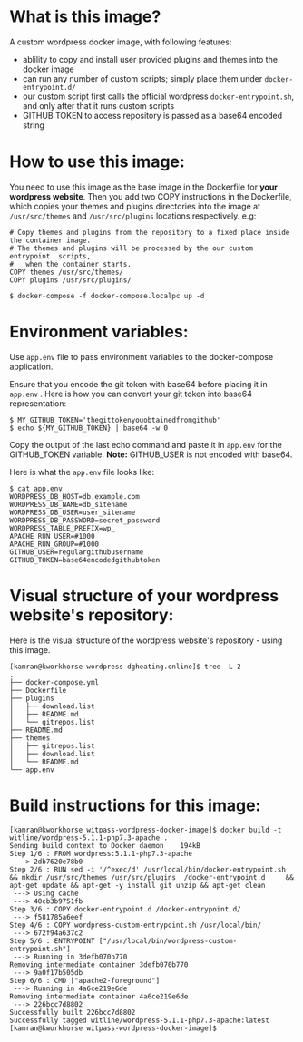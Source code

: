 # What is this image?
A custom wordpress docker image, with following features:
* ablility to copy and install user provided plugins and themes into the docker image
* can run any number of custom scripts; simply place them under `docker-entrypoint.d/`
* our custom script first calls the official wordpress `docker-entrypoint.sh`, and only after that it runs custom scripts
* GITHUB TOKEN to access repository is passed as a base64 encoded string

# How to use this image:
You need to use this image as the base image in the Dockerfile for **your wordpress website**. Then you add two COPY instructions in the Dockerfile, which copies your themes and plugins directories into the image at `/usr/src/themes` and `/usr/src/plugins` locations respectively. e.g:

```
# Copy themes and plugins from the repository to a fixed place inside the container image.
# The themes and plugins will be processed by the our custom entrypoint  scripts,
#   when the container starts.
COPY themes /usr/src/themes/
COPY plugins /usr/src/plugins/
```


```
$ docker-compose -f docker-compose.localpc up -d
```


# Environment variables:
Use `app.env` file to pass environment variables to the docker-compose application.

Ensure that you encode the git token with base64 before placing it in `app.env` . Here is how you can convert your git token into base64 representation:

```
$ MY_GITHUB_TOKEN='thegittokenyouobtainedfromgithub'
$ echo ${MY_GITHUB_TOKEN} | base64 -w 0
```

Copy the output of the last echo command and paste it in `app.env` for the GITHUB_TOKEN variable. **Note:** GITHUB_USER is not encoded with base64.


Here is what the `app.env` file looks like:
```
$ cat app.env
WORDPRESS_DB_HOST=db.example.com
WORDPRESS_DB_NAME=db_sitename
WORDPRESS_DB_USER=user_sitename
WORDPRESS_DB_PASSWORD=secret_password
WORDPRESS_TABLE_PREFIX=wp_
APACHE_RUN_USER=#1000
APACHE_RUN_GROUP=#1000
GITHUB_USER=regulargithubusername
GITHUB_TOKEN=base64encodedgithubtoken
```


# Visual structure of **your** wordpress website's repository:
Here is the visual structure of the wordpress website's repository - using this image.

```
[kamran@kworkhorse wordpress-dgheating.online]$ tree -L 2 
.
├── docker-compose.yml
├── Dockerfile
├── plugins
│   ├── download.list
│   ├── README.md
│   └── gitrepos.list
├── README.md
├── themes
│   ├── gitrepos.list
│   ├── download.list
│   └── README.md
└── app.env
```




# Build instructions for **this** image: 
```
[kamran@kworkhorse witpass-wordpress-docker-image]$ docker build -t witline/wordpress-5.1.1-php7.3-apache .
Sending build context to Docker daemon    194kB
Step 1/6 : FROM wordpress:5.1.1-php7.3-apache
 ---> 2db7620e78b0
Step 2/6 : RUN sed -i '/^exec/d' /usr/local/bin/docker-entrypoint.sh     && mkdir /usr/src/themes /usr/src/plugins  /docker-entrypoint.d     && apt-get update && apt-get -y install git unzip && apt-get clean
 ---> Using cache
 ---> 40cb3b9751fb
Step 3/6 : COPY docker-entrypoint.d /docker-entrypoint.d/
 ---> f581785a6eef
Step 4/6 : COPY wordpress-custom-entrypoint.sh /usr/local/bin/
 ---> 672f94a637c2
Step 5/6 : ENTRYPOINT ["/usr/local/bin/wordpress-custom-entrypoint.sh"]
 ---> Running in 3defb070b770
Removing intermediate container 3defb070b770
 ---> 9a0f17b505db
Step 6/6 : CMD ["apache2-foreground"]
 ---> Running in 4a6ce219e6de
Removing intermediate container 4a6ce219e6de
 ---> 226bcc7d8802
Successfully built 226bcc7d8802
Successfully tagged witline/wordpress-5.1.1-php7.3-apache:latest
[kamran@kworkhorse witpass-wordpress-docker-image]$ 
```
